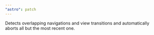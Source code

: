 ```yaml
---
"astro": patch
---
```


Detects overlapping navigations and view transitions and automatically aborts all but the most recent one.
